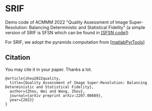 # SRIF
Demo code of ACMMM 2022 "Quality Assessment of Image Super-Resolution: Balancing Deterministic and Statistical Fidelity" (a simple version of SRIF is SFSN which can be found in [[SFSN code]](https://github.com/weizhou-geek/SFSN))

For SRIF, we adopt the pyramids computation from [[matlabPyrTools]](https://github.com/LabForComputationalVision/matlabPyrTools)  


## Citation
You may cite it in your paper. Thanks a lot.

```
@article{zhou2022quality,
  title={Quality Assessment of Image Super-Resolution: Balancing Deterministic and Statistical Fidelity},
  author={Zhou, Wei and Wang, Zhou},
  journal={arXiv preprint arXiv:2207.08689},
  year={2022}
}
```
